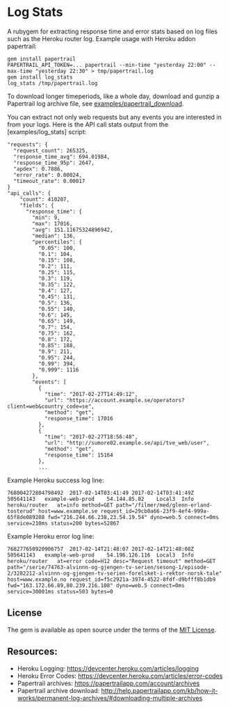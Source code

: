 # Log Stats

A rubygem for extracting response time and error stats based on log files such as
the Heroku router log. Example usage with Heroku addon papertrail:

```
gem install papertrail
PAPERTRAIL_API_TOKEN=... papertrail --min-time "yesterday 22:00" --max-time "yesterday 22:30" > tmp/papertrail.log
gem install log_stats
log_stats /tmp/papertrail.log
```

To download longer timeperiods, like a whole day, download and gunzip a Papertrail log archive file,
see [examples/papertrail_download](examples/papertrail_download).

You can extract not only web requests but any events you are interested in from your logs.
Here is the API call stats output from the [examples/log_stats] script:

```
"requests": {
  "request_count": 265325,
  "response_time_avg": 694.01984,
  "response_time_95p": 2647,
  "apdex": 0.7886,
  "error_rate": 0.00024,
  "timeout_rate": 0.00017
}
"api_calls": {
    "count": 410207,
    "fields": {
      "response_time": {
        "min": 9,
        "max": 17016,
        "avg": 151.11675324896942,
        "median": 136,
        "percentiles": {
          "0.05": 100,
          "0.1": 104,
          "0.15": 108,
          "0.2": 111,
          "0.25": 115,
          "0.3": 119,
          "0.35": 122,
          "0.4": 127,
          "0.45": 131,
          "0.5": 136,
          "0.55": 140,
          "0.6": 145,
          "0.65": 149,
          "0.7": 154,
          "0.75": 162,
          "0.8": 172,
          "0.85": 188,
          "0.9": 211,
          "0.95": 244,
          "0.99": 394,
          "0.999": 1116
        },
        "events": [
          {
            "time": "2017-02-27T14:49:12",
            "url": "https://account.example.se/operators?client=web&country_code=se",
            "method": "get",
            "response_time": 17016
          },
          {
            "time": "2017-02-27T18:56:48",
            "url": "http://sumore02.example.se/api/tve_web/user",
            "method": "get",
            "response_time": 15164
          },
          ...
```

Example Heroku success log line:

```
768004272804798492	2017-02-14T03:41:49	2017-02-14T03:41:49Z	505641143	example-web-prod	54.144.85.82	Local3	Info	heroku/router	at=info method=GET path="/filmer/med/glenn-erland-tosterud" host=www.example.se request_id=29cb0a66-23f9-4ef4-999a-65f8de089208 fwd="216.244.66.238,23.54.19.54" dyno=web.5 connect=0ms service=210ms status=200 bytes=52867
```

Example Heroku error log line:

```
768277650920906757	2017-02-14T21:48:07	2017-02-14T21:48:08Z	505641143	example-web-prod	54.196.126.116	Local3	Info	heroku/router	at=error code=H12 desc="Request timeout" method=GET path="/serie/74763-alvinnn-og-gjengen-tv-serien/sesong-1/episode-2/3282212-alvinnn-og-gjengen-tv-serien-forelsket-i-rektor-norsk-tale" host=www.example.no request_id=f5c2921a-3974-4522-8fdf-d9bfff8b1db9 fwd="163.172.66.89,80.239.216.108" dyno=web.5 connect=0ms service=30001ms status=503 bytes=0
```

## License

The gem is available as open source under the terms of the [MIT License](http://opensource.org/licenses/MIT).

## Resources:

* Heroku Logging: https://devcenter.heroku.com/articles/logging
* Heroku Error Codes: https://devcenter.heroku.com/articles/error-codes
* Papertrail archives: https://papertrailapp.com/account/archives
* Papertrail archive download: http://help.papertrailapp.com/kb/how-it-works/permanent-log-archives/#downloading-multiple-archives
